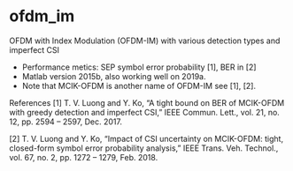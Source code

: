 # ofdm_im
OFDM with Index Modulation (OFDM-IM) with various detection types and imperfect CSI
- Performance metics: SEP symbol error probability [1], BER in [2]
- Matlab version 2015b, also working well on 2019a.
- Note that MCIK-OFDM is another name of OFDM-IM see [1], [2].

References
[1] T. V. Luong and Y. Ko, “A tight bound on BER of MCIK-OFDM with
greedy detection and imperfect CSI,” IEEE Commun. Lett., vol. 21,
no. 12, pp. 2594 – 2597, Dec. 2017.

[2] T. V. Luong and Y. Ko, “Impact of CSI uncertainty on MCIK-OFDM:
tight, closed-form symbol error probability analysis,” IEEE Trans. Veh.
Technol., vol. 67, no. 2, pp. 1272 – 1279, Feb. 2018.

